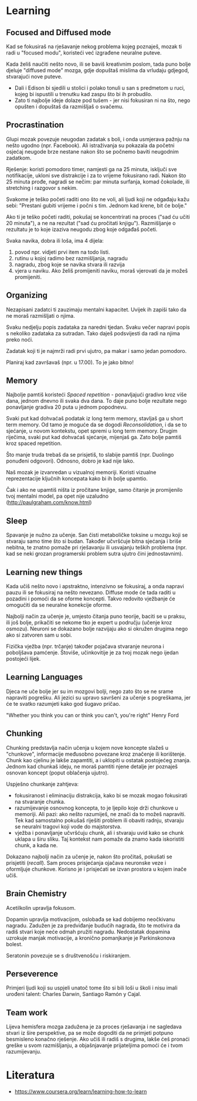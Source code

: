 # Learning

## Focused and Diffused mode

Kad se fokusiraš na rješavanje nekog problema kojeg poznaješ, mozak ti radi u "focused modu", koristeći već izgrađene neuralne puteve.

Kada želiš naučiti nešto novo, ili se baviš kreativnim poslom, tada puno bolje djeluje "diffused mode" mozga, gdje dopuštaš mislima da vrludaju gdjegod, stvarajući nove puteve.
- Dali i Edison bi sjedili u stolici i polako tonuli u san s predmetom u ruci, kojeg bi ispustili u trenutku kad zaspu što bi ih probudilo.
- Zato ti najbolje ideje dolaze pod tušem - jer nisi fokusiran ni na što, nego opušten i dopuštaš da razmišljaš o svačemu.

## Procrastination

Glupi mozak povezuje neugodan zadatak s boli, i onda usmjerava pažnju na nešto ugodno (npr. Facebook). Ali istraživanja su pokazala da početni osjećaj neugode brze nestane nakon što se počnemo baviti neugodnim zadatkom.

Rješenje: koristi pomodoro timer, namjesti ga na 25 minuta, isključi sve notifikacije, ukloni sve distrakcije i za to vrijeme fokusirano radi. Nakon što 25 minuta prođe, nagradi se nečim: par minuta surfanja, komad čokolade, ili stretching i razgovor s nekim.

Svakome je teško početi raditi ono što ne voli, ali ljudi koji ne odgađaju kažu sebi: "Prestani gubiti vrijeme i počni s tim. Jednom kad krene, bit će bolje."

Ako ti je teško početi raditi, pokušaj se koncentrirati na proces ("sad ću učiti 20 minuta"), a ne na rezultat ("sad ću pročitati knjigu"). Razmišljanje o rezultatu je to koje izaziva neugodu zbog koje odgađaš početi.

Svaka navika, dobra ili loša, ima 4 dijela:
1. povod npr. vidjeti prvi item na todo listi.
2. rutinu u kojoj radimo bez razmišljanja, nagradu
3. nagradu, zbog koje se navika stvara ili razvija
4. vjera u naviku. Ako želiš promijeniti naviku, moraš vjerovati da je možeš promijeniti.

## Organizing

Nezapisani zadatci ti zauzimaju mentalni kapacitet. Uvijek ih zapiši tako da ne moraš razmišljati o njima.

Svaku nedjelju popis zadataka za naredni tjedan.
Svaku večer napravi popis s nekoliko zadataka za sutradan. Tako daješ podsvijesti da radi na njima preko noći.

Zadatak koji ti je najmrži radi prvi ujutro, pa makar i samo jedan pomodoro.

Planiraj kad završavaš (npr. u 17.00). To je jako bitno!

## Memory

Najbolje pamtiš koristeći *Spaced repetition* - ponavljajući gradivo kroz više dana, jednom dnevno ili svaka dva dana. To daje puno bolje rezultate nego ponavljanje gradiva 20 puta u jednom popodnevu.

Svaki put kad dohvaćaš podatak iz long term memory, stavljaš ga u short term memory. Od tamo je moguće da se dogodi *Reconsolidation*, i da se to sjećanje, u novom kontekstu, opet spremi u long term memory. Drugim riječima, svaki put kad dohvaćaš sjećanje, mijenjaš ga. Zato bolje pamtiš kroz spaced repetition.

Što manje truda trebaš da se prisjetiš, to slabije pamtiš (npr. Duolingo ponuđeni odgovori). Odnosno, dobro je kad nije lako.

Naš mozak je izvanredan u vizualnoj memoriji. Koristi vizualne reprezentacije ključnih koncepata kako bi ih bolje upamtio.

Čak i ako ne upamtiš ništa iz pročitane knjige, samo čitanje je promijenilo tvoj mentalni model, pa opet nije uzaludno (http://paulgraham.com/know.html)

## Sleep

Spavanje je nužno za učenje. San čisti metaboličke toksine u mozgu koji se stvaraju samo time što si budan. Također učvršćuje bitna sjećanja i briše nebitna, te znatno pomaže pri rješavanju ili usvajanju teških problema (npr. kad se neki grozan programerski problem sutra ujutro čini jednostavnim).

## Learning new things

Kada učiš nešto novo i apstraktno, intenzivno se fokusiraj, a onda napravi pauzu ili se fokusiraj na nešto nevezano. Diffuse mode će tada raditi u pozadini i pomoći da se oforme koncepti. Takvo redovito vježbanje će omogućiti da se neuralne konekcije oforme.

Najbolji način za učenje je, umjesto čitanja puno teorije, baciti se u praksu, ili još bolje, prikačiti se nekome tko je expert u području (učenje kroz osmozu). Neuroni se dokazano bolje razvijaju ako si okružen drugima nego ako si zatvoren sam u sobi.

Fizička vježba (npr. trčanje) također pojačava stvaranje neurona i poboljšava pamćenje. Štoviše, učinkovitije je za tvoj mozak nego ijedan postojeći lijek.

## Learning Languages

Djeca ne uče bolje jer su im mozgovi bolji, nego zato što se ne srame napraviti pogrešku. Ali jezici su upravo savršeni za učenje s pogreškama, jer će te svatko razumjeti kako god šugavo pričao.

"Whether you think you can or think you can't, you're right" Henry Ford

## Chunking

Chunking predstavlja način učenja u kojem nove koncepte slažeš u "chunkove", informacije međusobno povezane kroz značenje ili korištenje. Chunk kao cjelinu je lakše zapamtiti, a i uklopiti u ostatak postojećeg znanja. Jednom kad chunkaš ideju, ne moraš pamtiti njene detalje jer poznaješ osnovan koncept (poput oblačenja ujutro).

Uspješno chunkanje zahtjeva:
* fokusiranost i eliminaciju distrakcija, kako bi se mozak mogao fokusirati na stvaranje chunka.
* razumijevanje osnovnog koncepta, to je ljepilo koje drži chunkove u memoriji. Ali pazi: ako nešto razumiješ, ne znači da to možeš napraviti. Tek kad samostalno pokušaš riješiti problem ili obaviti radnju, stvaraju se neuralni tragovi koji vode do majstorstva.
* vježba i ponavljanje učvršćuju chunk, ali i stvaraju uvid kako se chunk uklapa u širu sliku. Taj kontekst nam pomaže da znamo kada iskoristiti chunk, a kada ne.

Dokazano najbolji način za učenje je, nakon što pročitaš, pokušati se prisjetiti (*recall*). Sam proces prisjećanja ojačava neuronske veze i oformljuje chunkove. Korisno je i prisjećati se izvan prostora u kojem inače učiš.

## Brain Chemistry

Acetilkolin upravlja fokusom.

Dopamin upravlja motivacijom, oslobađa se kad dobijemo neočkivanu nagradu. Zadužen je za predviđanje budućih nagrada, što te motivira da radiš stvari koje neće odmah pružiti nagradu. Nedostatak dopamina uzrokuje manjak motivacije, a kronično pomanjkanje je Parkinskonova bolest.

Seratonin povezuje se s društvenošću i riskiranjem.

## Perseverence

Primjeri ljudi koji su uspjeli unatoč tome što si bili loši u školi i nisu imali urođeni talent: Charles Darwin, Santiago Ramón y Cajal.

## Team work

Lijeva hemisfera mozga zadužena je za proces rješavanja i ne sagledava stvari iz šire perspektive, pa se može dogoditi da ne primjeti potpuno besmisleno konačno rješenje. Ako učiš ili radiš s drugima, lakše ćeš pronaći greške u svom razmišljanju, a objašnjavanje prijateljima pomoći će i tvom razumijevanju.


# Literatura

* https://www.coursera.org/learn/learning-how-to-learn
